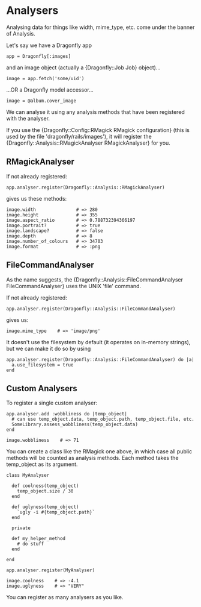 Analysers
=========

Analysing data for things like width, mime_type, etc. come under the banner of Analysis.

Let's say we have a Dragonfly app

    app = Dragonfly[:images]

and an image object (actually a {Dragonfly::Job Job} object)...

    image = app.fetch('some/uid')

...OR a Dragonfly model accessor...

    image = @album.cover_image

We can analyse it using any analysis methods that have been registered with the analyser.

If you use the {Dragonfly::Config::RMagick RMagick configuration} (this is used by the file 'dragonfly/rails/images'), it will register the {Dragonfly::Analysis::RMagickAnalyser RMagickAnalyser} for you.

RMagickAnalyser
---------------
If not already registered:

    app.analyser.register(Dragonfly::Analysis::RMagickAnalyser)

gives us these methods:

    image.width               # => 280
    image.height              # => 355
    image.aspect_ratio        # => 0.788732394366197
    image.portrait?           # => true
    image.landscape?          # => false
    image.depth               # => 8
    image.number_of_colours   # => 34703
    image.format              # => :png

FileCommandAnalyser
-------------------

As the name suggests, the {Dragonfly::Analysis::FileCommandAnalyser FileCommandAnalyser} uses the UNIX 'file' command.

If not already registered:

    app.analyser.register(Dragonfly::Analysis::FileCommandAnalyser)

gives us:

    image.mime_type    # => 'image/png'

It doesn't use the filesystem by default (it operates on in-memory strings), but we can make it do so by using

    app.analyser.register(Dragonfly::Analysis::FileCommandAnalyser) do |a|
      a.use_filesystem = true
    end

Custom Analysers
----------------

To register a single custom analyser:

    app.analyser.add :wobbliness do |temp_object|
      # can use temp_object.data, temp_object.path, temp_object.file, etc.
      SomeLibrary.assess_wobbliness(temp_object.data)
    end

    image.wobbliness    # => 71

You can create a class like the RMagick one above, in which case all public methods will be counted as analysis methods.
Each method takes the temp_object as its argument.

    class MyAnalyser

      def coolness(temp_object)
        temp_object.size / 30
      end

      def uglyness(temp_object)
        `ugly -i #{temp_object.path}`
      end

      private

      def my_helper_method
        # do stuff
      end

    end

    app.analyser.register(MyAnalyser)

    image.coolness    # => -4.1
    image.uglyness    # => "VERY"

You can register as many analysers as you like.
